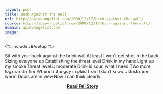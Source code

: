 ```yaml
---
layout: post
title: Back Against the Wall
url: http://apievangelist.com/2008/12/17/back-against-the-wall/
source: http://apievangelist.com/2008/12/17/back-against-the-wall/
domain: apievangelist.com
image: 
---
```

{% include JB/setup %}<p>Sit with your back against the brick wall
At least I won't get shot in the back
Sizing everyone up
Establishing the threat level
Drink in my hand
Light up my smoke
Threat level is moderate
Drink is sour, what I need
TWo more logs on the fire
Where is the guy in plaid from
I don't know...
Bricks are warm
Doors are in view
Now I can think clearly.</p>
<center><p><a href="http://apievangelist.com/2008/12/17/back-against-the-wall/" style='padding:25px; font-sze:18px; font-weight: bold;'>Read Full Story</a></p></center>
